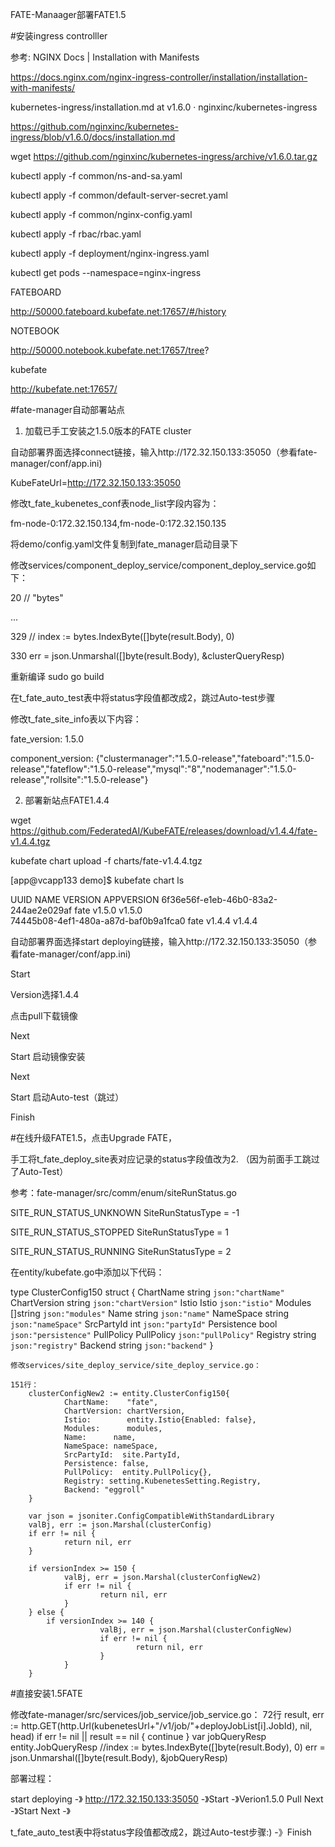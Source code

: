 FATE-Manaager部署FATE1.5

#安装ingress controlller
 

参考: NGINX Docs | Installation with Manifests

https://docs.nginx.com/nginx-ingress-controller/installation/installation-with-manifests/

kubernetes-ingress/installation.md at v1.6.0 · nginxinc/kubernetes-ingress

https://github.com/nginxinc/kubernetes-ingress/blob/v1.6.0/docs/installation.md

wget https://github.com/nginxinc/kubernetes-ingress/archive/v1.6.0.tar.gz

kubectl apply -f common/ns-and-sa.yaml

kubectl apply -f common/default-server-secret.yaml

kubectl apply -f common/nginx-config.yaml

kubectl apply -f rbac/rbac.yaml

kubectl apply -f deployment/nginx-ingress.yaml


kubectl get pods --namespace=nginx-ingress


FATEBOARD

http://50000.fateboard.kubefate.net:17657/#/history

NOTEBOOK

http://50000.notebook.kubefate.net:17657/tree?


kubefate

http://kubefate.net:17657/



#fate-manager自动部署站点

1. 加载已手工安装之1.5.0版本的FATE cluster

自动部署界面选择connect链接，输入http://172.32.150.133:35050（参看fate-manager/conf/app.ini)

KubeFateUrl=http://172.32.150.133:35050


修改t_fate_kubenetes_conf表node_list字段内容为：

fm-node-0:172.32.150.134,fm-node-0:172.32.150.135


将demo/config.yaml文件复制到fate_manager启动目录下


修改services/component_deploy_service/component_deploy_service.go如下：

20	//      "bytes" 

...

329	// index := bytes.IndexByte([]byte(result.Body), 0)

330	err = json.Unmarshal([]byte(result.Body), &clusterQueryResp)

重新编译  sudo go build


在t_fate_auto_test表中将status字段值都改成2，跳过Auto-test步骤

修改t_fate_site_info表以下内容：

fate_version: 1.5.0

component_version: {"clustermanager":"1.5.0-release","fateboard":"1.5.0-release","fateflow":"1.5.0-release","mysql":"8","nodemanager":"1.5.0-release","rollsite":"1.5.0-release"}


2. 部署新站点FATE1.4.4

wget https://github.com/FederatedAI/KubeFATE/releases/download/v1.4.4/fate-v1.4.4.tgz

kubefate chart upload -f charts/fate-v1.4.4.tgz

[app@vcapp133 demo]$ kubefate chart ls

UUID                                	NAME	VERSION	APPVERSION
6f36e56f-e1eb-46b0-83a2-244ae2e029af	fate	v1.5.0 	v1.5.0    
74445b08-4ef1-480a-a87d-baf0b9a1fca0	fate	v1.4.4 	v1.4.4 

自动部署界面选择start deploying链接，输入http://172.32.150.133:35050（参看fate-manager/conf/app.ini)

Start

Version选择1.4.4

点击pull下载镜像

Next

Start 启动镜像安装

Next

Start 启动Auto-test（跳过）

Finish


#在线升级FATE1.5，点击Upgrade FATE，


手工将t_fate_deploy_site表对应记录的status字段值改为2. （因为前面手工跳过了Auto-Test）

参考：fate-manager/src/comm/enum/siteRunStatus.go

SITE_RUN_STATUS_UNKNOWN SiteRunStatusType = -1

SITE_RUN_STATUS_STOPPED SiteRunStatusType = 1

SITE_RUN_STATUS_RUNNING SiteRunStatusType = 2



 在entity/kubefate.go中添加以下代码：
 
type ClusterConfig150 struct {
        ChartName    string      `json:"chartName"`
        ChartVersion string      `json:"chartVersion"`
        Istio        Istio       `json:"istio"`
        Modules      []string    `json:"modules"`
        Name         string      `json:"name"`
        NameSpace    string      `json:"nameSpace"`
        SrcPartyId   int         `json:"partyId"`
        Persistence  bool        `json:"persistence"`
        PullPolicy   PullPolicy  `json:"pullPolicy"`
        Registry     string      `json:"registry"`
        Backend	string		`json:"backend"`
}

    修改services/site_deploy_service/site_deploy_service.go：

    151行：
        clusterConfigNew2 := entity.ClusterConfig150{
                ChartName:    "fate",
                ChartVersion: chartVersion,
                Istio:        entity.Istio{Enabled: false},
                Modules:      modules,
                Name:      name,
                NameSpace: nameSpace,
                SrcPartyId:  site.PartyId,
                Persistence: false,
                PullPolicy:  entity.PullPolicy{},
                Registry: setting.KubenetesSetting.Registry,
                Backend: "eggroll"
        }

        var json = jsoniter.ConfigCompatibleWithStandardLibrary
        valBj, err := json.Marshal(clusterConfig)
        if err != nil {
                return nil, err
        }

        if versionIndex >= 150 {
                valBj, err = json.Marshal(clusterConfigNew2)
                if err != nil {
                        return nil, err
                }
        } else {
		    if versionIndex >= 140 {
                		valBj, err = json.Marshal(clusterConfigNew)
                		if err != nil {
                        		return nil, err
                		}
        	    } 
        }

#直接安装1.5FATE

修改fate-manager/src/services/job_service/job_service.go：
72行		result, err := http.GET(http.Url(kubenetesUrl+"/v1/job/"+deployJobList[i].JobId), nil, head)
              if err != nil || result == nil {
                      continue
              }
              var jobQueryResp entity.JobQueryResp
              //index := bytes.IndexByte([]byte(result.Body), 0)
              err = json.Unmarshal([]byte(result.Body), &jobQueryResp)


部署过程：

start deploying -》 http://172.32.150.133:35050 -》Start -》Verion1.5.0 Pull Next -》Start Next -》

t_fate_auto_test表中将status字段值都改成2，跳过Auto-test步骤:) -》Finish

